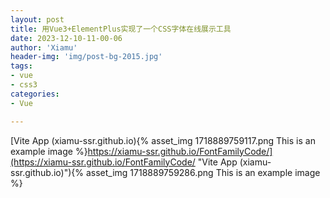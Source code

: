 ```yaml
---
layout: post
title: 用Vue3+ElementPlus实现了一个CSS字体在线展示工具
date: 2023-12-10-11-00-06
author: 'Xiamu'
header-img: 'img/post-bg-2015.jpg'
tags:
- vue
- css3
categories:
- Vue

---
```

[Vite App (xiamu-ssr.github.io){% asset_img 1718889759117.png This is an example image %}https://xiamu-ssr.github.io/FontFamilyCode/](https://xiamu-ssr.github.io/FontFamilyCode/ "Vite App (xiamu-ssr.github.io)"){% asset_img 1718889759286.png This is an example image %}
